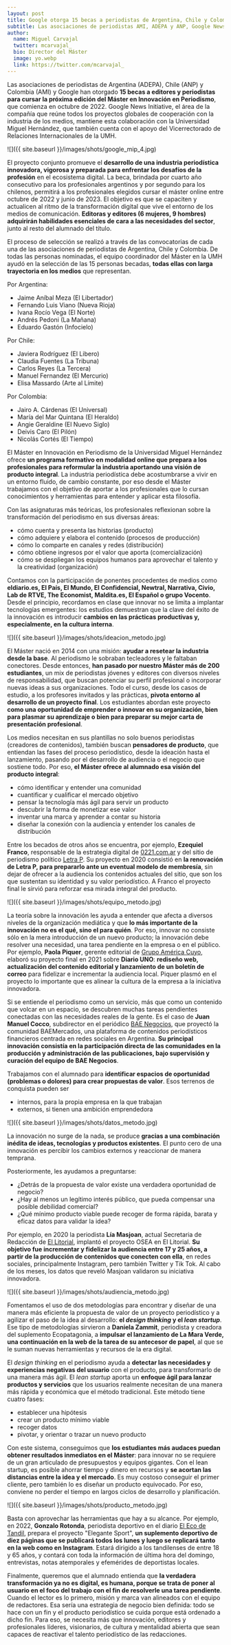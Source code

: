 ```yaml
---
layout: post
title: Google otorga 15 becas a periodistas de Argentina, Chile y Colombia para cursar la décima edición del Máster en Innovación en Periodismo
subtitle: Las asociaciones de periodistas AMI, ADEPA y ANP, Google News Initiative y la Universidad Miguel Hernández colaboran en la formación de profesionales que desarrollan proyectos periodísticos innovadores en sus medios
author:
  name: Miguel Carvajal
  twitter: mcarvajal_
  bio: Director del Máster
  image: yo.webp
  link: https://twitter.com/mcarvajal_
---
```

Las asociaciones de periodistas de Argentina (ADEPA), Chile (ANP) y Colombia (AMI) y Google han otorgado **15 becas a editores y periodistas para cursar la próxima edición del Máster en Innovación en Periodismo**, que comienza en octubre de 2022. Google News Initiative, el área de la compañía que reúne todos los proyectos globales de cooperación con la industria de los medios, mantiene esta colaboración con la Universidad Miguel Hernández, que también cuenta con el apoyo del Vicerrectorado de Relaciones Internacionales de la UMH.

![]({{ site.baseurl }}/images/shots/google_mip_4.jpg)

El proyecto conjunto promueve el **desarrollo de una industria periodística innovadora, vigorosa y preparada para enfrentar los desafíos de la profesión** en el ecosistema digital. La beca, brindada por cuarto año consecutivo para los profesionales argentinos y por segundo para los chilenos, permitirá a los profesionales elegidos cursar el máster online entre octubre de 2022 y junio de 2023. El objetivo es que se capaciten y actualicen al ritmo de la transformación digital que vive el entorno de los medios de comunicación. **Editoras y editores (6 mujeres, 9 hombres) adquirirán habilidades esenciales de cara a las necesidades del sector**, junto al resto del alumnado del título.

El proceso de selección se realizó a través de las convocatorias de cada una de las asociaciones de periodistas de Argentina, Chile y Colombia. De todas las personas nominadas, el equipo coordinador del Máster en la UMH ayudó en la selección de las 15 personas becadas, **todas ellas con larga trayectoria en los medios** que representan. 

Por Argentina: 

- Jaime Aníbal Meza (El Libertador)
- Fernando Luis Viano (Nueva Rioja)
- Ivana Rocío Vega (El Norte)
- Andrés Pedoni (La Mañana)
- Eduardo Gastón (Infocielo)
 
Por Chile:

- Javiera Rodríguez (El Libero)
- Claudia Fuentes (La Tribuna)
- Carlos Reyes (La Tercera)
- Manuel Fernandez (El Mercurio)
- Elisa Massardo (Arte al Límite)

Por Colombia:

- Jairo A. Cárdenas (El Universal)
- María del Mar Quintana (El Heraldo)
- Angie Geraldine (El Nuevo Siglo)
- Deivis Caro (El Pilón)
- Nicolás Cortés (El Tiempo)

El Máster en Innovación en Periodismo de la Universidad Miguel Hernández ofrece **un programa formativo en modalidad online que prepara a los profesionales para reformular la industria aportando una visión de producto integral**. La industria periodística debe acostumbrarse a vivir en un entorno fluido, de cambio constante, por eso desde el Máster trabajamos con el objetivo de aportar a los profesionales que lo cursan conocimientos y herramientas para entender y aplicar esta filosofía. 

Con las asignaturas más teóricas, los profesionales reflexionan sobre la transformación del periodismo en sus diversas áreas: 

- cómo cuenta y presenta las historias (producto)
- cómo adquiere y elabora el contenido (procesos de producción)
- cómo lo comparte en canales y redes (distribución)
- cómo obtiene ingresos por el valor que aporta (comercialización) 
- cómo se despliegan los equipos humanos para aprovechar el talento y la creatividad (organización)

Contamos con la participación de ponentes procedentes de medios como **eldiario.es, El País, El Mundo, El Confidencial, Newtral, Narrativa, Civio, Lab de RTVE, The Economist, Maldita.es, El Español o grupo Vocento**. Desde el principio, recordamos en clase que innovar no se limita a implantar tecnologías emergentes: los estudios demuestran que la clave del éxito de la innovación es introducir **cambios en las prácticas productivas y, especialmente, en la cultura interna**. 

![]({{ site.baseurl }}/images/shots/ideacion_metodo.jpg)

El Máster nació en 2014 con una misión: **ayudar a resetear la industria desde la base**. Al periodismo le sobraban tecleadores y le faltaban conectores. Desde entonces, **han pasado por nuestro Máster más de 200 estudiantes**, un mix de periodistas jóvenes y editores con diversos niveles de responsabilidad, que buscan potenciar su perfil profesional o incorporar nuevas ideas a sus organizaciones. Todo el curso, desde los casos de estudio, a los profesores invitados y las prácticas, **pivota entorno al desarrollo de un proyecto final**. Los estudiantes abordan este proyecto **como una oportunidad de emprender o innovar en su organización, bien para plasmar su aprendizaje o bien para preparar su mejor carta de presentación profesional**. 

Los medios necesitan en sus plantillas no solo buenos periodistas (creadores de contenidos), también buscan **pensadores de producto**, que entiendan las fases del proceso periodístico, desde la ideación hasta el lanzamiento, pasando por el desarrollo de audiencia o el negocio que sostiene todo. Por eso, **el Máster ofrece al alumnado esa visión del producto integral**: 

- cómo identificar y entender una comunidad
- cuantificar y cualificar el mercado objetivo
- pensar la tecnología más ágil para servir un producto
- descubrir la forma de monetizar ese valor
- inventar una marca y aprender a contar su historia
- diseñar la conexión con la audiencia y entender los canales de distribución

Entre los becados de otros años se encuentra, por ejemplo, **Ezequiel Franco**, responsable de la estrategia digital de [0221.com.ar](https://0221.com.ar/) y del sitio de periodismo político [Letra P](https://www.letrap.com.ar/). Su proyecto en 2020 consistió en **la renovación de Letra P, para prepararlo ante un eventual modelo de membresía**, sin dejar de ofrecer a la audiencia los contenidos actuales del sitio, que son los que sustentan su identidad y su valor periodístico. A Franco el proyecto final le sirvió para reforzar esa mirada integral del producto.

![]({{ site.baseurl }}/images/shots/equipo_metodo.jpg)

La teoría sobre la innovación les ayuda a entender que afecta a diversos niveles de la organización mediática y que **lo más importante de la innovación no es el qué, sino el para quién**. Por eso, innovar no consiste sólo en la mera introducción de un nuevo producto; la innovación debe resolver una necesidad, una tarea pendiente en la empresa o en el público. Por ejemplo, **Paola Piquer**, gerente editorial de [Grupo América Cuyo](https://www.grupoamerica.com.ar/), elaboró su proyecto final en 2021 sobre **Diario UNO**: **rediseño web, actualización del contenido editorial y lanzamiento de un boletín de correo** para fidelizar e incrementar la audiencia local. Piquer plasmó en el proyecto lo importante que es alinear la cultura de la empresa a la iniciativa innovadora. 

Si se entiende el periodismo como un servicio, más que como un contenido que volcar en un espacio, se descubren muchas tareas pendientes conectadas con las necesidades reales de la gente. Es el caso de **Juan Manuel Cocco**, subdirector en el periódico [BAE Negocios](https://www.baenegocios.com/), que proyectó la comunidad BAEMercados, una plataforma de contenidos periodísticos financieros centrada en redes sociales en Argentina. **Su principal innovación consistía en la participación directa de las comunidades en la producción y administración de las publicaciones, bajo supervisión y curación del equipo de BAE Negocios**. 

Trabajamos con el alumnado para **identificar espacios de oportunidad (problemas o dolores) para crear propuestas de valor**. Esos terrenos de conquista pueden ser 

- internos, para la propia empresa en la que trabajan
- externos, si tienen una ambición emprendedora 

![]({{ site.baseurl }}/images/shots/datos_metodo.jpg)

La innovación no surge de la nada, se produce **gracias a una combinación inédita de ideas, tecnologías y productos existentes**. El punto cero de una innovación es percibir los cambios externos y reaccionar de manera temprana.

Posteriormente, les ayudamos a preguntarse:

- ¿Detrás de la propuesta de valor existe una verdadera oportunidad de negocio?
- ¿Hay al menos un legítimo interés público, que pueda compensar una posible debilidad comercial? 
- ¿Qué mínimo producto viable puede recoger de forma rápida, barata y eficaz datos para validar la idea?

Por ejemplo, en 2020 la periodista **Lía Masjoan**, actual Secretaria de Redacción de [El Litorial](https://www.ellitoral.com/), implantó el proyecto OSEA en El Litorial. **Su objetivo fue incrementar y fidelizar la audiencia entre 17 y 25 años, a partir de la producción de contenidos que conecten con ella**, en redes sociales, principalmente Instagram, pero también Twitter y Tik Tok. Al cabo de los meses, los datos que reveló Masjoan validaron su iniciativa innovadora.

![]({{ site.baseurl }}/images/shots/audiencia_metodo.jpg)

Fomentamos el uso de dos metodologías para encontrar y diseñar de una manera más eficiente la propuesta de valor de un proyecto periodístico y a agilizar el paso de la idea al desarrollo: **el _design thinking_ y el _lean startup_**. Ese tipo de metodologías sirvieron a **Daniela Zammit**, periodista y creadora del suplemento Ecopatagonia, a **impulsar el lanzamiento de La Mara Verde, una continuación en la web de la tarea de su antecesor de papel**, al que se le suman nuevas herramientas y recursos de la era digital. 

El _design thinking_ en el periodismo ayuda a **detectar las necesidades y experiencias negativas del usuario** con el producto, para transformarlo de una manera más ágil. El _lean startup_ aporta un **enfoque ágil para lanzar productos y servicios** que los usuarios realmente necesitan de una manera más rápida y económica que el método tradicional. Este método tiene cuatro fases: 

- establecer una hipótesis 
- crear un producto mínimo viable 
- recoger datos 
- pivotar, y orientar o trazar un nuevo producto 

Con este sistema, conseguimos que **los estudiantes más audaces puedan obtener resultados inmediatos en el Máster**: para innovar no se requiere de un gran articulado de presupuestos y equipos gigantes. Con el lean startup, es posible ahorrar tiempo y dinero en recursos y **se acortan las distancias entre la idea y el mercado**. Es muy costoso conseguir el primer cliente, pero también lo es diseñar un producto equivocado. Por eso, conviene no perder el tiempo en largos ciclos de desarrollo y planificación. 

![]({{ site.baseurl }}/images/shots/producto_metodo.jpg)

Basta con aprovechar las herramientas que hay a su alcance. Por ejemplo, en 2022, **Gonzalo Rotonda**, periodista deportivo en el diario [El Eco de Tandil](https://www.eleco.com.ar/), prepara el proyecto "Elegante Sport", **un suplemento deportivo de diez páginas que se publicará todos los lunes y luego se replicará tanto en la web como en Instagram**. Estará dirigido a los tandilenses de entre 18 y 65 años, y contará con toda la información de última hora del domingo, entrevistas, notas atemporales y efemérides de deportistas locales.

Finalmente, queremos que el alumnado entienda que **la verdadera transformación ya no es digital, es humana, porque se trata de poner al usuario en el foco del trabajo con el fin de resolverle una tarea pendiente**. Cuando el lector es lo primero, misión y marca van alineados con el equipo de redactores. Esa sería una estrategia de negocio bien definida: todo se hace con un fin y el producto periodístico se cuida porque está ordenado a dicho fin. Para eso, se necesita más que innovación, editores y profesionales líderes, visionarios, de cultura y mentalidad abierta que sean capaces de reactivar el talento periodístico de las redacciones.